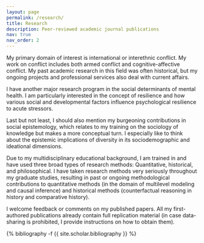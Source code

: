 ```yaml
---
layout: page
permalink: /research/
title: Research
description: Peer-reviewed academic journal publications
nav: true
nav_order: 2
---
```

<!-- _pages/publications.md -->
My primary domain of interest is international or interethnic conflict. My work on conflict includes both armed conflict and cognitive-affective conflict. My past academic research in this field was often historical, but my ongoing projects and professional services also deal with current affairs.  

I have another major research program in the social determinants of mental health. I am particularly interested in the concept of resilience and how various social and developmental factors influence psychological resilience to acute stressors.  

Last but not least, I should also mention my burgeoning contributions in social epistemology, which relates to my training on the sociology of knowledge but makes a more conceptual turn. I especially like to think about the epistemic implications of diversity in its sociodemographic and ideational dimensions.  

Due to my multidisciplinary educational background, I am trained in and have used three broad types of research methods: Quantitative, historical, and philosophical. I have taken research methods very seriously throughout my graduate studies, resulting in past or ongoing methodological contributions to quantitative methods (in the domain of multilevel modeling and causal inference) and historical methods (counterfactual reasoning in history and comparative history).  

I welcome feedback or comments on my published papers. All my first-authored publications already contain full replication material (in case data-sharing is prohibited, I provide instructions on how to obtain them).  

<div class="publications">
{% bibliography -f {{ site.scholar.bibliography }} %}

</div>